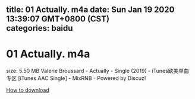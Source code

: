 
title: 01 Actually. m4a
date: Sun Jan 19 2020 13:39:07 GMT+0800 (CST)    
categories: baidu
---

# 01 Actually. m4a
size: 5.50 MB
 Valerie Broussard - Actually - Single (2019) - iTunes欧美单曲专区 [iTunes AAC Single] - MixRNB - Powered by Discuz!
 

[How to download](https://bpcam.bemobtrk.com/go/2ceec3aa-1ca2-46d6-b9ff-aaa5c184517c?jno=3155)